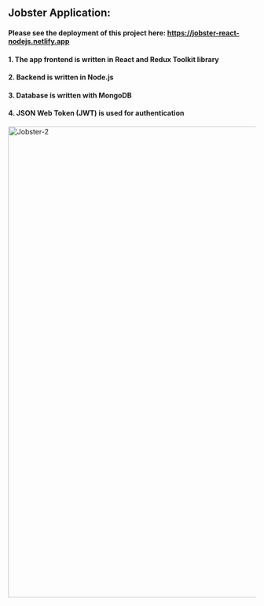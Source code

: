 ## Jobster Application:
#### Please see the deployment of this project here: https://jobster-react-nodejs.netlify.app
#### 1. The app frontend is written in React and Redux Toolkit library
#### 2. Backend is written in Node.js
#### 3. Database is written with MongoDB
#### 4. JSON Web Token (JWT) is used for authentication

<img width="959" alt="Jobster-2" src="https://github.com/user-attachments/assets/58dae8c9-1c86-4ae1-a89b-e61f18711f55">

